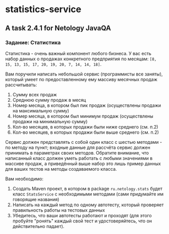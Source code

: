 # statistics-service
## A task 2.4.1 for Netology JavaQA

### Задание: Статистика

Статистика - очень важный компонент любого бизнеса. У вас есть набор данных о продажах конкретного предприятия по месяцам: `[8, 15, 13, 15, 17, 20, 19, 20, 7, 14, 14, 18]`.

Вам поручили написать небольшой сервис (программисты все заняты), который умеет по предоставленному ему массиву месячных продаж рассчитывать:
1. Сумму всех продаж
2. Среднюю сумму продаж в месяц
3. Номер месяца, в котором был пик продаж (осуществлены продажи на максимальную сумму)
4. Номер месяца, в котором был минимум продаж (осуществлены продажи на минимальную сумму)
5. Кол-во месяцев, в которых продажи были ниже среднего (см. п.2)
6. Кол-во месяцев, в которых продажи были выше среднего (см. п.2)

Сервис должен представлять с собой один класс с шестью методами - по методу на пункт; входные данные для рассчёта сервис должен принимать в параметрах своих методов. Обратите внимание, что написанный класс должен уметь работать с любыми значениями в массиве продаж, а приведённый выше набор это лишь пример данных для ваших тестов на методы создаваемого класса.

Вам необходимо:
1. Создать Maven проект, в котором в package `ru.netology.stats` будет класс `StatsService` с необходимыми методами (сами придумайте им говорящие названия)
1. Написать на каждый метод по одному автотесту, который проверяет правильность работы на тестовых данных
1. Убедитесь, что ваши автотесты работают и проходят (для этого пробуйте "ронять" каждый свой тест и удостоверяйтесь, что он действительно падает).
